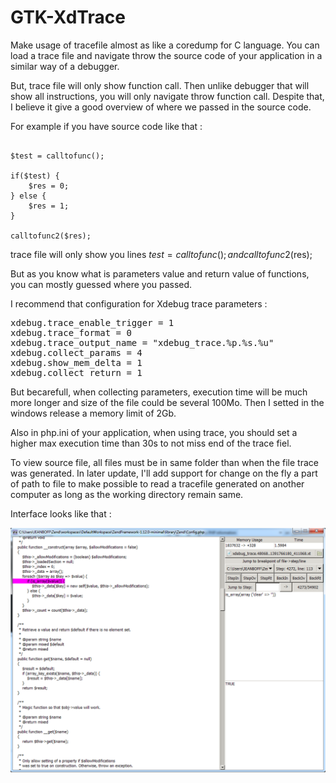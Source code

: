GTK-XdTrace
===========

Make usage of tracefile almost as like a coredump for C language. You can load a trace file and navigate throw the source code of your application in a similar way of a debugger.

But, trace file will only show function call. Then unlike debugger that will show all instructions, you will only navigate throw function call.
Despite that, I believe it give a good overview of where we passed in the source code.

For example if you have source code like that :

<pre><code>
$test = calltofunc();

if($test) {
    $res = 0;
} else {
    $res = 1;
}

calltofunc2($res);
</code></pre>

trace file will only show you lines $test = calltofunc(); and calltofunc2($res);

But as you know what is parameters value and return value of functions, you can mostly guessed where you passed.

I recommend that configuration for Xdebug trace parameters :

<pre>
xdebug.trace_enable_trigger = 1
xdebug.trace_format = 0
xdebug.trace_output_name = "xdebug_trace.%p.%s.%u"
xdebug.collect_params = 4
xdebug.show_mem_delta = 1
xdebug.collect_return = 1
</pre>

But becarefull, when collecting parameters, execution time will be much more longer and size of the file could be several 100Mo.
Then I setted in the windows release a memory limit of 2Gb.

Also in php.ini of your application, when using trace, you should set a higher max execution time than 30s to not miss end of the trace fiel.

To view source file, all files must be in same folder than when the file trace was generated.
In later update, I'll add support for change on the fly a part of path to file to make possible to read a tracefile generated on another computer as long as the working directory remain same.

Interface looks like that :

![Alt text](screenshoot.png)

